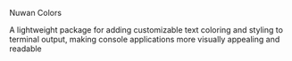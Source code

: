 Nuwan Colors 

A lightweight package for adding customizable text coloring and styling to terminal output, making console applications more visually appealing and readable
